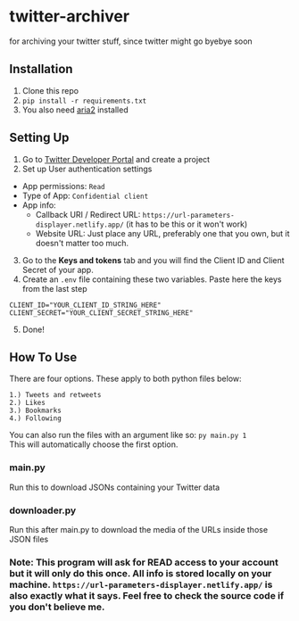 # twitter-archiver
for archiving your twitter stuff, since twitter might go byebye soon

## Installation
1. Clone this repo
2. `pip install -r requirements.txt`
3. You also need [aria2](https://aria2.github.io/) installed

## Setting Up
1. Go to [Twitter Developer Portal](https://developer.twitter.com/en/portal/dashboard) and create a project
2. Set up User authentication settings
  - App permissions: `Read`
  - Type of App: `Confidential client`
  - App info:
    - Callback URI / Redirect URL: `https://url-parameters-displayer.netlify.app/` (it has to be this or it won't work)
    - Website URL: Just place any URL, preferably one that you own, but it doesn't matter too much.
3. Go to the **Keys and tokens** tab and you will find the Client ID and Client Secret of your app.
4. Create an `.env` file containing these two variables. Paste here the keys from the last step
```
CLIENT_ID="YOUR_CLIENT_ID_STRING_HERE"
CLIENT_SECRET="YOUR_CLIENT_SECRET_STRING_HERE"
```
5. Done!

## How To Use

There are four options. These apply to both python files below:  
```
1.) Tweets and retweets  
2.) Likes  
3.) Bookmarks  
4.) Following
```
You can also run the files with an argument like so: `py main.py 1`  
This will automatically choose the first option.

### main.py
Run this to download JSONs containing your Twitter data

### downloader.py
Run this after main.py to download the media of the URLs inside those JSON files

### Note: This program will ask for **READ** access to your account but it will only do this once. All info is stored locally on your machine. `https://url-parameters-displayer.netlify.app/` is also exactly what it says. Feel free to check the source code if you don't believe me.
